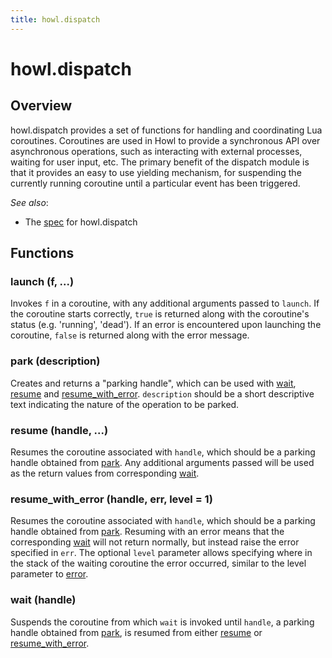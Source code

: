 ```yaml
---
title: howl.dispatch
---
```


# howl.dispatch

## Overview

howl.dispatch provides a set of functions for handling and coordinating Lua
coroutines. Coroutines are used in Howl to provide a synchronous API over
asynchronous operations, such as interacting with external processes, waiting
for user input, etc. The primary benefit of the dispatch module is that it
provides an easy to use yielding mechanism, for suspending the currently running
coroutine until a particular event has been triggered.

_See also_:

- The [spec](../spec/dispatch_spec.html) for howl.dispatch

## Functions

### launch (f, ...)

Invokes `f` in a coroutine, with any additional arguments passed to `launch`. If
the coroutine starts correctly, `true` is returned along with the coroutine's
status (e.g. 'running', 'dead'). If an error is encountered upon launching the
coroutine, `false` is returned along with the error message.

### park (description)

Creates and returns a "parking handle", which can be used with [wait],
[resume] and [resume_with_error]. `description` should be a short descriptive
text indicating the nature of the operation to be parked.

### resume (handle, ...)

Resumes the coroutine associated with `handle`, which should be a parking handle
obtained from [park]. Any additional arguments passed will be used as the return
values from corresponding [wait].

### resume_with_error (handle, err, level = 1)

Resumes the coroutine associated with `handle`, which should be a parking handle
obtained from [park]. Resuming with an error means that the corresponding [wait]
will not return normally, but instead raise the error specified in `err`. The
optional `level` parameter allows specifying where in the stack of the waiting
coroutine the error occurred, similar to the level parameter to
[error](http://www.lua.org/manual/5.2/manual.html#pdf-error).

### wait (handle)

Suspends the coroutine from which `wait` is invoked until `handle`, a parking
handle obtained from [park], is resumed from either [resume] or
[resume_with_error].

[wait]: #wait
[resume]: #resume
[resume_with_error]: #resume_with_error
[park]: #park

